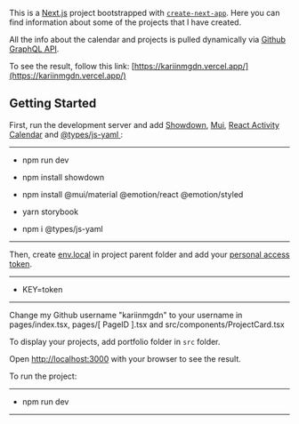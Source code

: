 This is a [Next.js](https://nextjs.org/) project bootstrapped with [`create-next-app`](https://github.com/vercel/next.js/tree/canary/packages/create-next-app). Here you can find information about some of the projects that I have created. <br>

All the info about the calendar and projects is pulled dynamically via [Github GraphQL API](https://docs.github.com/en/graphql). <br>

To see the result, follow this link: [https://kariinmgdn.vercel.app/](https://kariinmgdn.vercel.app/)

## Getting Started

First, run the development server and add [Showdown](https://github.com/showdownjs/showdown), [Mui](https://mui.com/), [React Activity Calendar](https://github.com/grubersjoe/react-activity-calendar) and [@types/js-yaml
](https://www.npmjs.com/package/@types/js-yaml):

---
- npm run dev

- npm install showdown

- npm install @mui/material @emotion/react @emotion/styled

- yarn storybook

- npm i @types/js-yaml

---

Then, create [env.local](https://nextjs.org/docs/basic-features/environment-variables) in project parent folder and add your [personal access token](https://docs.github.com/en/authentication/keeping-your-account-and-data-secure/creating-a-personal-access-token). 

---
- KEY=token

---
Change my Github username "kariinmgdn" to your username in pages/index.tsx, pages/[ PageID ].tsx and src/components/ProjectCard.tsx

To display your projects, add portfolio folder in `src` folder.

Open [http://localhost:3000](http://localhost:3000) with your browser to see the result.

To run the project:

---
- npm run dev

---

